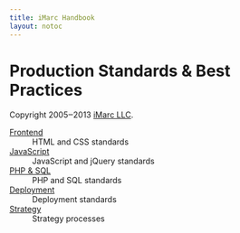 ```yaml
---
title: iMarc Handbook
layout: notoc
---
```


<h1 class="title">Production Standards &amp; Best Practices </h1>
<p class="copyright">
	Copyright 2005‒2013 <a href="http://imarc.net/">iMarc LLC</a>.
</p>

<dl>
	<dt><a href="frontend">Frontend</a></dt>
		<dd>HTML and CSS standards</dd>
	<dt><a href="javascript">JavaScript</a></dt>
		<dd>JavaScript and jQuery standards</dd>
	<dt><a href="backend">PHP &amp; SQL</a></dt>
		<dd>PHP and SQL standards</dd>
	<dt><a href="deployment">Deployment</a></dt>
		<dd>Deployment standards</dd>
    <dt><a href="strategy">Strategy</a></dt>
	    <dd>Strategy processes</dd>
</dl>

<!--
## In progress:

<dl>
    <dt>
        <a href="strategy">Strategy</a>
    </dt>
    <dd>Strategy Processes</dd>
</dl>
-->
